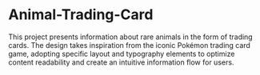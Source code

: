 # Animal-Trading-Card
 This project presents information about rare animals in the form of trading cards. 
 The design takes inspiration from the iconic Pokémon trading card game, adopting specific layout and typography elements to optimize content readability and create an intuitive information flow for users.